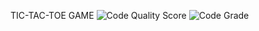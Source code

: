 TIC-TAC-TOE GAME 
![Code Quality Score](https://www.code-inspector.com/project/27579/score/svg)
![Code Grade](https://www.code-inspector.com/project/27579/status/svg)
